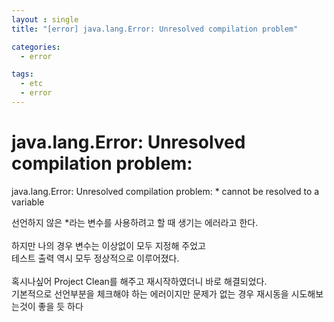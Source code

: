 ```yaml
---
layout : single
title: "[error] java.lang.Error: Unresolved compilation problem"

categories:
  - error

tags:
  - etc
  - error
---
```


# java.lang.Error: Unresolved compilation problem: 

java.lang.Error: Unresolved compilation problem: * cannot be resolved to a variable

선언하지 않은 *라는 변수를 사용하려고 할 때 생기는 에러라고 한다.<br><br>하지만 나의 경우 변수는 이상없이 모두 지정해 주었고<br>테스트 출력 역시 모두 정상적으로 이루어졌다. <br><br>혹시나싶어 Project Clean를 해주고 재시작하였더니 바로 해결되었다.<br>기본적으로 선언부분을 체크해야 하는 에러이지만 문제가 없는 경우 재시동을 시도해보는것이 좋을 듯 하다<br>
